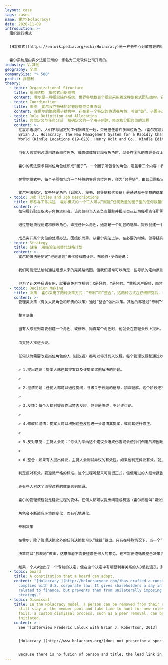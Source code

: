 ```yaml
---
layout: case
tags: cases
name: 霍尔(Holacracy)
date: 2020-11-09
introduction: >-
  组织运行模式


  [H霍模式](https://en.wikipedia.org/wiki/Holacracy)是一种去中心分散管理的组织方法。在这种方法中，权力和决策权分布在自组织团队的概括管理体系中，而不是归属于另外的管理层级。


  霍尔系统是由宾夕法尼亚州的一家名为三元软件公司开发的。
industry: V.其他
geography: 全球
companySize: "> 500"
profit: 非营利
theory:
  - topic: Organizational Structure
    title: 组织结构  嵌套式组织结构
    content: 霍尔是一种组织操作系统，世界各地数百个组织采用着这种嵌套式团队结构。它将团队称为“圈子”，将整个结构称为“霍尔”（去中心，有别于等级制度）。在霍尔模式中，每个圈子并不受制于其上位的圈子，而是保持自治、个人权威和自我完整性。每个圈子在更大的圈子内分组，一直上升到最大的圈子包含整个组织。这个组织级别的圈子叫做“锚圈”（根）。接近“顶端”的圈子（团队）负责实现更广泛的目标；接近“底部”的团队致力于更专业的目标。作为一个有凝聚力的完整实体，霍尔的每个圈子和角色都保留着真正的自治和主权，同时作为一个更大实体的一部分，也承担着真正的责任。更详细的描述，请参见[霍尔的网站](http://www.holacracy.org/)。
  - topic: Coordination
    title: 协作  霍尔设立特殊的非管理岗位负责协调
    content: 在霍尔的嵌套圈子结构中，存在着一个特定的协调噶角色，叫做“链”。子圈子选出一名代表，作为“代表链”，作为子圈子代表，参加该圈子的所有母圈子的会议。母圈子也指派一位代表，作为“领导链”，参加其所有子圈子的所有会议。这两个角色都有具体的职责，以确保在母圈和子圈之间进行适当的协调。另见“[岗位定义与任务分派](https://cn.reinventingorganizationswiki.com/theory/role-definition-and-allocation/)”/“启发性实践案例”/“霍尔和[霍尔章程](http://www.holacracy.org/constitution)”。
  - topic: Role Definition and Allocation
    title: 岗位定义与任务分派  精确定义的一个用于创建、修改和分配岗位的流程
    content: >-
      在霍尔语境中，人们不与固定的工作捆绑在一起，只是担任着许多岗位角色。（霍尔宪法定义的岗位角色，由三个具体要素组成：表达的“目的”；可能控制的一个或多个“域”；以及制定好的一套“责任”。有些角色会包含这三个部分，尽管角色通常只从一个目的或一个单一的责任开始启动，并以此为出发点开始进化。目的能告诉我们这个角色存在的原因：定义岗位的目标。域（岗位可能有多个域）指定了该岗位角色能代表组织拥有何种独占权限，能控制何种内容—换句话说，是这个角色的独特“属性”，其他角色都不能处理这个域内的事务。责任则指该岗位角色有权并被期望执行或代替组织实施管理的一项持续活动[](http://www.holacracy.org/governance-meetings)^\[Robertson,
      Brian J.. Holacracy: The New Management System for a Rapidly Changing
      World (Kindle Locations 619-623). Henry Holt and Co.. Kindle Edition.]


      当有人感觉到必须创建新岗位角色、或修改或放弃现有角色时，就会在团队的管理会议上提出建议。管理会议只讨论与岗位角色和协作相关问题的特定会议。管理会议流程的详细说明可以在[这里找到](http://www.holacracy.org/governance-meetings)。


      霍尔的宪法要求将岗位角色组织成“圈子”。一个圈子所包含的角色，涵盖着三个内容：表达其总体目标、制定其职责、以及控制其领域，是实现这些内容的细分化。圈子（“子圈子”）依次以嵌套方式分组在更大的圈子（“超级圈子”）中，直到最大的圈子包含整个组织（“锚圈”）。^\[Robertson, Brian J.. Holacracy: The New Management System for a Rapidly Changing World (Kindle Locations 676-677). Henry Holt and Co. Kindle Edition.]


      在霍尔模式中，每个子圈都包含一个特殊的管理岗位角色，称为“领导链”，由其母圈指定，代表母圈在子圈中的利益。领导链不能管理该圈子，但有权在圈子内为成员分派岗位，还有权决定该圈子内的优先事项。


      霍尔宪法规定，某些特定角色（调解人、秘书、领导链和代表链）是通过基于同意的选举任命的。所有其他角色都由担任团队领导角色的人员指定。（见[霍拉克拉奇宪法](http://www.holacracy.org/constitution)有关流程的详细说明）。
  - topic: Job Titles and Job Descriptions
    title: 职称与工作描述  霍尔模式的一个工人可以“赋能”任何数量的圈子里的任何数量的岗位角色。每一个岗位角色都承担着一个对圈内更大目标的贡献，以及一套要执行的职责。此外，有些角色有域：将某些敏感区域的绝对决策权赋给某些岗位角色。
    content: >-
      如何履行职责取决于角色承担者。该岗位担当人还负责跟踪并揭示自己认为每项责任所需的“下一步行动”，以及完成的时间表。项目也以这种方式进行跟踪。这可以确保其他依赖于此角色的角色能及时了解关键或关联职责的进展情况；此外，一个角色可以要求另一个角色，针对某个依赖关系提出特别指定的优先级调整请求；然后要求该角色担当人将该请求的优先级，排在未提出请求的其他职责之前。


      通过管理流程创建和修改角色。谁担任什么角色，通常是一个明显的选择。提议创建一个新角色的人，通常就是一个担任这个角色的人选；不过，在候选人不太明显的情况下，圈领导链担当者有权将组织内的任何人指派到一个角色。


      成员离开某个岗位的处理办法，因组织而异。从霍尔宪法上讲，在必要的时候，领导链有权责解除一个人的职务。但令一些组织，比如[惠德比研究所](http://whidbeyinstitute.org/)，则创建了一个岗位角色市场，希望从某个特定角色转移到另一个角色的人，可以让其他人知道自己目前的角色是出让的；任何有兴趣担任该角色的人，都可以通过领导链的权限进行获取该岗位。
  - topic: Strategy
    title: 战略  用经验法则替代战略计划
    content: >-
      霍尔的做法是制定“经验法则”来代替战略计划。布赖恩·罗伯逊说：


      我们可能无法绘制通往理想未来的完美路线图，但我们通常可以确定一些导航的定向原则。不必精确地预测我们将遇到的岔路口。但可以问问自己，当我们到达岔路口时，什么能帮助我们做出最好的决定。当我们回过头来，看更广泛的背景和眼前的一般地形和选择时，我们常常可以提出一些指导方针，例如“基本是向东，或者“选择容易走的路，哪怕那不是最直接的路。”这样的经验法则在我们面临选择时确实很有用，就是简单的运用之前我们能有余力地回顾并分析大局时所积累的智慧。当我们把这些智慧提炼成令人难忘的指导方针时，我们就可以更容易、更经常地在日常执行的繁杂中应用它们。这就是霍尔所采用的战略形式——一种易于记忆的经验法则，有助于时刻进行决策和优先排序（这种规则的技术术语是“启发式”）。我发现可以把这些决策支持规则简化成一些短语，比如“重视X，而非Y”，其中X是一个潜在有价值的活动、强调、焦点或目标，Y是另一个潜在有价值的活动、强调、焦点或目标。


      但为了让这些短语有用，就要避免对立规则：X是好的，Y是坏的。“重视客户服务，而非激怒客户”是不会有用的。X和Y都需要是积极的陈述，这样的策略才能给你提供某种意义上的选择参考--就目前而言，考虑到你当前的环境该如何决策。例如，在我们公司发展的早期，霍尔万的一个策略是“重视记录和符合标准，而非开发和共同创新”。请注意，这两个活动对于一个组织来说都是积极的，但它们也是极性的，相互之间存在着紧张关系。我们的战略并不是一个普遍的、通常的价值陈述——事实上，如果我们试图永远应用它，最终无疑会造成严重的伤害。有时需要重视开发和共同重新，而不该重视记录和符合标准，这一点至关重要。但对于霍尔来说，考虑到我们当时的环境，以及在此之前的历史，以及我们所服务的目的，我们所理解的最佳优先顺序，至少在当时一段时间内应该：标准化，即使是以牺牲追求新的和令人兴奋的机会为代价。^\[Robertson, Brian J. (2015-06-02). Holacracy: The New Management System for a Rapidly Changing World (Kindle Locations 1800-1818). Henry Holt and Co.. Kindle Edition.]
  - topic: Decision Making
    title: 决策  霍尔采用了两种决策方式：“专制”和“整合”，这两种方式在仔细研究后，都可以看出是建议流程的变体。
    content: >-
      管理类决策（有关人员角色和职责的决策）通过“整合”做出决策。其他的都通过“专制”作决策。


      整合决策


      当有人感觉到需要创建一个角色、或修改、抛弃某个角色时，他就会在管理会议上提出。这类会议只讨论有关角色和协作的话题。也就是说，角色管理与完成工作细节的话题分开。后者在“战术会议”中讨论，并有相应的具体会议流程。


      由支持人推进会议。


      任何认为需要改变岗位角色的人（提议者）都可以将其列入议程。每个管理议题都通过以下流程来处理：


      > 1.提出建议：提案人陈述其提案以及该提案试图解决的问题。

      >

      > 2.澄清问题：任何人都可以通过提问，寻求关于议题的信息，加深理解。这个阶段还不能做出赞否的反应。主持人会打断任何暗藏着赞否回答倾向的提问。

      >

      > 3.反馈：每个人都对提议作出赞否反应。但只是陈述，不允许讨论。

      >

      > 4.修改和澄清：提案人可以根据这些反应进一步澄清其提案，或对其进行修正。

      >

      > 5.反对意见：主持人会问：“你认为采纳这个建议会造成伤害或会使我们倒退的原因是什么？”只是捕捉反对意见，但不进行讨论；如果没有人提出，提案就被采纳。

      >

      > 6.整合：如果有人提出异议，主持人会测试异议的有效性。如果他判定异议有效，就主持一轮讨论，目的是制定一个能回避该反对理由的修正案。如果反对意见不止一个，则依次解决，直到所有反对意见都被处理完毕。


      判定反对有效，要遵循严格的标准。这个过程听起来可能很正式，但使用过的人经常报告说，他们发现这个流程能给人带来了极大的解放。这个做法可以揭出很多问题，而不需要那些冲突的走廊谈话，拉帮结伙和联盟组建。任何感觉到需要改变的人，都获得一个讨论的机会。


      还有些人对这个流程过程的效率感到惊讶。


      霍尔的管理流程就是建议过程的变体。任何人都可以提出问题或机遇（霍尔用语叫“紧张感”）并在听取相关建议后做出决定。这一流程特点在于，建议发生在会议的背景下，具有结构化的流程回合，决策者必须整合有效的反对意见（如果有的话）。同样，我们的目标不是寻找一个完美的答案，而只是找到一个可行的解决方案。然后再需要的时候，将其快速迭代进化。


      角色会不断适应环境的变化，而有机地进化。


      专制决策


      在霍尔，除了管理决策之外的任何决策都可以“独裁”做出。只有在特殊情况下，当一个“域”被宣布时，才会禁止角色担当之外的其他人作出决定。在所有其他情况下，任何人都可以站出来做出任何决定。


      决策可以“独裁地”做出，这意味着不需要征求任何人的意见，也不需要遵循像整合决策流程那样的正式过程。然而在运用中，最好还是在相关的时候寻求建议。


      如果一个人A做出了一个专制的决定，使在这个决定中有明显利害关系的人B感到沮丧，那么这个人B很可能会在下一次管理会议上提出这个话题。例如，如果负责预订会议场地的人员（A）选择了一个新场地，而没有与主培训师（B）讨论，但主培训师（B）对具体培训需要什么样的场地有自己的想法。培训师（B）将建议修改人员A的岗位角色定义，以便让人员A在将来决定场馆之前记得咨询培训师。归根结底，结果是相同的：要么人A自发地非正式地征求人B的意见，要么人A目前正在担任的岗位角色很可能会发生变化。因为在决定地点之前，这个岗位角色其实是必须正式征求培训师角色（人B）的意见。
  - topic: board
    title: A constitution that a board can adopt.
    content: "[Holacracy ](http://holocracyone.com/)has drafted a constitution which
      complies with U.S. corporate law. It gives shareholders a say in matters
      related to finance, but prevents them from unilaterally imposing a
      strategy."
  - topic: Dismissal
    title: In the Holacracy model, a person can be removed from their roles but
      still stay in the member pool and take time to hunt for new roles. If this
      fails, a custom dismissal process, such as a peer removal, can be
      initiated.
    content: >-
      See ^[Interview Frederic Laloux with Brian J. Robertson, 2013]


      [Holacracy ](http://www.holacracy.org/)does not prescribe a specific process for dismissals. Starting and terminating people’s contracts originally lands in the scope of the top circle, who can then assign that authority as they see fit. For example, there can be an HR role that has authority to hire and fire. Or in the partnership model (as in [HolacracyOne](http://www.holacracy.org/)) there is a partnership removal process with partner peer review (similar to [Morning Star](http://www.morningstarco.com/)).


      Because there is no fusion of person and title, the lead link in any circle is free to make a decision and remove somebody from a specific role. The person is not fired in this case, but remains in a member pool and must pitch for other roles. If no new role can be found, the person either leaves voluntarily, or a custom dismissal process is triggered.
---
```

